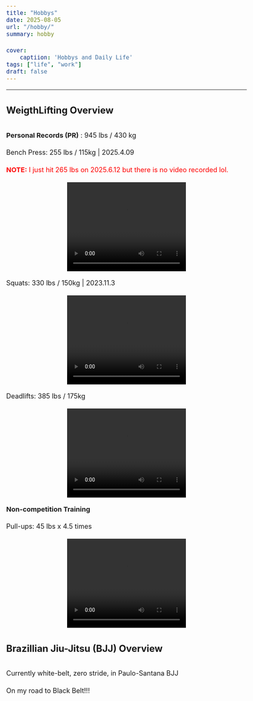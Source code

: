 ```yaml
---
title: "Hobbys"
date: 2025-08-05
url: "/hobby/"
summary: hobby

cover: 
    captiion: 'Hobbys and Daily Life'
tags: ["life", "work"]
draft: false
---
```


<style>
body, p, li, div {
    font-size: 18px !important;
    line-height: 1.6 !important;
}

h1, h2, h3, h4, h5, h6 {
    font-size: 1.4em !important;
}

/* Override any existing font sizes */
* {
    font-size: inherit;
}
</style>

<!-- layout: "genshin" 
    image: "../static/yae.jpg"
    alt: 'genshin'
-->

---

#### WeigthLifting Overview

**Personal Records (PR)** : 945 lbs / 430 kg

Bench Press: 255 lbs / 115kg | 2025.4.09

<span style="color: red;"> **NOTE:** I just hit 265 lbs on 2025.6.12 but there is no video recorded lol.</span>

<div style="display: flex; justify-content: center; align-items: center;">
    <video width="320" height="240" controls>
        <source src="../bench-new.mp4" type="video/mp4">
        Your browser does not support the video tag.
    </video>
</div>


Squats: 330 lbs / 150kg | 2023.11.3

<div style="display: flex; justify-content: center; align-items: center;">
    <video width="320" height="240" controls>
        <source src="../squat-new.mp4" type="video/mp4">
        Your browser does not support the video tag.
    </video>
</div>


Deadlifts: 385 lbs / 175kg <br>

<div style="display: flex; justify-content: center; align-items: center;">
    <video width="320" height="240" controls>
        <source src="../deadlift-new.mp4" type="video/mp4">
        Your browser does not support the video tag.
    </video>
    </div>


**Non-competition Training**

Pull-ups: 45 lbs x 4.5 times

<div style="display: flex; justify-content: center; align-items: center;">
    <video width="320" height="240" controls>
        <source src="../pullup.mp4" type="video/mp4">
        Your browser does not support the video tag.
    </video>
    </div>



#### Brazillian Jiu-Jitsu (BJJ) Overview

Currently white-belt, zero stride, in Paulo-Santana BJJ

On my road to Black Belt!!!

<!---

---

## Favorite

<img src="../yae.jpg" alt="My Image" style="width: 440px; height: 300px; display: block; margin: auto;">

I love playing Genshin Impact all day long and do nothing at all

---

-->